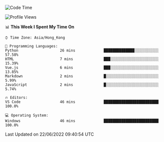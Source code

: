 <!--START_SECTION:waka-->
![Code Time](http://img.shields.io/badge/Code%20Time-26%20hrs%209%20mins-blue)

![Profile Views](http://img.shields.io/badge/Profile%20Views-5-blue)

📊 **This Week I Spent My Time On** 

```text
⌚︎ Time Zone: Asia/Hong_Kong

💬 Programming Languages: 
Python                   26 mins             ██████████████░░░░░░░░░░░   57.58% 
HTML                     7 mins              ███░░░░░░░░░░░░░░░░░░░░░░   15.39% 
Vue.js                   6 mins              ███░░░░░░░░░░░░░░░░░░░░░░   13.85% 
Markdown                 2 mins              █░░░░░░░░░░░░░░░░░░░░░░░░   5.99% 
JavaScript               2 mins              █░░░░░░░░░░░░░░░░░░░░░░░░   5.74%

🔥 Editors: 
VS Code                  46 mins             █████████████████████████   100.0%

💻 Operating System: 
Windows                  46 mins             █████████████████████████   100.0%

```


 Last Updated on 22/06/2022 09:40:54 UTC
<!--END_SECTION:waka-->
